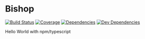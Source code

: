 # Bishop
[![Build Status][travis-image]][travis-url] [![Coverage][codecov-image]][codecov-url] [![Dependencies][david-image]][david-url] [![Dev Dependencies][david-dev-image]][david-dev-url]

Hello World with npm/typescript

[travis-url]: https://travis-ci.org/serianox/bishop
[travis-image]: https://travis-ci.org/serianox/bishop.svg

[codecov-url]: https://codecov.io/gh/serianox/bishop
[codecov-image]: https://codecov.io/gh/serianox/bishop/branch/master/graph/badge.svg

[david-url]: https://david-dm.org/serianox/bishop
[david-image]: https://david-dm.org/serianox/bishop.svg

[david-dev-url]: https://david-dm.org/serianox/bishop?type=dev
[david-dev-image]: https://david-dm.org/serianox/bishop/dev-status.svg